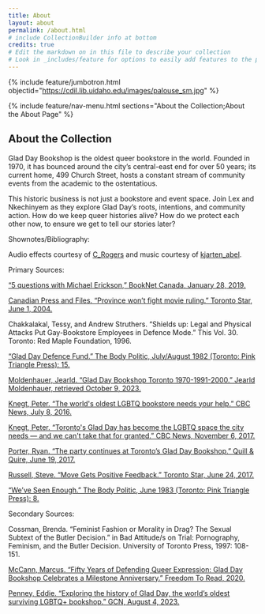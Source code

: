 ```yaml
---
title: About
layout: about
permalink: /about.html
# include CollectionBuilder info at bottom
credits: true
# Edit the markdown on in this file to describe your collection
# Look in _includes/feature for options to easily add features to the page
---
```


{% include feature/jumbotron.html objectid="https://cdil.lib.uidaho.edu/images/palouse_sm.jpg" %}

{% include feature/nav-menu.html sections="About the Collection;About the About Page" %}

## About the Collection

Glad Day Bookshop is the oldest queer bookstore in the world. Founded in 1970, it has bounced around the city’s central-east end for over 50 years; its current home, 499 Church Street, hosts a constant stream of community events from the academic to the ostentatious.

This historic business is not just a bookstore and event space. Join Lex and Nkechinyem as they explore Glad Day’s roots, intentions, and community action. How do we keep queer histories alive? How do we protect each other now, to ensure we get to tell our stories later?

Shownotes/Bibliography:

Audio effects courtesy of [C_Rogers](https://freesound.org/people/C_Rogers/sounds/453074/) and music courtesy of [kjarten_abel](https://freesound.org/people/kjartan_abel/sounds/531854/).

Primary Sources:

[“5 questions with Michael Erickson,” BookNet Canada, January 28, 2019.](https://www.booknetcanada.ca/blog/2019/1/28/5-questions-with-michael-erickson#:~:text=%22In%202012%2C%20a%20group%20of,his%20favourite%20bookselling%20war%20story)

[Canadian Press and Files. “Province won’t fight movie ruling.” Toronto Star, June 1, 2004.](https://ezproxy.library.yorku.ca/login?url=https://www.proquest.com/historical-newspapers/page-c5/docview/1348415239/se-2)

Chakkalakal, Tessy, and Andrew Struthers. “Shields up: Legal and Physical Attacks Put 
Gay-Bookstore Employees in Defence Mode.” This Vol. 30. Toronto: Red Maple Foundation, 1996.

[“Glad Day Defence Fund.” The Body Politic, July/August 1982 (Toronto: Pink Triangle Press): 
15.](https://collections.arquives.ca/link/ia_bodypolitic85toro)

[Moldenhauer, Jearld. “Glad Day Bookshop Toronto 1970-1991-2000.” Jearld Moldenhauer, 
retrieved October 9, 2023.](http://www.jearldmoldenhauer.com/canadian-gay-movement/glad-day-bookshop-toronto)

[Knegt, Peter. “The world's oldest LGBTQ bookstore needs your help.” CBC News, July 8, 2016.](https://www.cbc.ca/arts/the-world-s-oldest-lgbtq-bookstore-needs-your-help-1.3670736)

[Knegt, Peter. “Toronto's Glad Day has become the LGBTQ space the city needs — and we can't 
take that for granted.” CBC News, November 6, 2017.](https://www.cbc.ca/arts/toronto-s-glad-day-has-become-the-lgbtq-space-the-city-needs-and-we-can-t-take-that-for-granted-1.4389919)

[Porter, Ryan. “The party continues at Toronto’s Glad Day Bookshop.” Quill & Quire, June 19, 
2017.](https://quillandquire.com/omni/the-party-continues-at-torontos-glad-day-bookshop/)

[Russell, Steve. “Move Gets Positive Feedback.” Toronto Star, June 24, 2017.](https://ezproxy.library.yorku.ca/login?url=https://www.proquest.com/historical-newspapers/june-24-2017-page-e14/docview/2030907489/se-2.)

[“We’ve Seen Enough.” The Body Politic, June 1983 (Toronto: Pink Triangle Press): 8.](https://collections.arquives.ca/link/ia_bodypolitic94toro.)

Secondary Sources:

Cossman, Brenda. “Feminist Fashion or Morality in Drag? The Sexual Subtext of the Butler 
Decision.” in Bad Attitude/s on Trial: Pornography, Feminism, and the Butler Decision. University of Toronto Press, 1997: 108-151.

[McCann, Marcus. “Fifty Years of Defending Queer Expression: Glad Day Bookshop Celebrates 
a Milestone Anniversary.” Freedom To Read, 2020.](https://www.freedomtoread.ca/articles/fifty-years-of-defending-queer-expression/.)

[Penney, Eddie. “Exploring the history of Glad Day, the world’s oldest surviving LGBTQ+ 
bookshop.” GCN, August 4, 2023.](https://gcn.ie/glad-day-lgbtq-bookshop/.)
